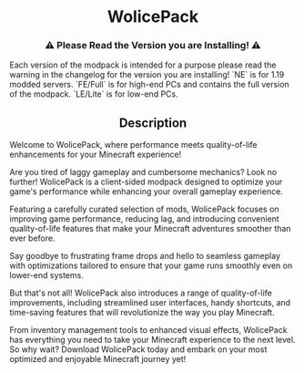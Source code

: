 <h1 align="center">WolicePack</h1>

<h3 align="center">⚠️ Please Read the Version you are Installing! ⚠️</h3>
Each version of the modpack is intended for a purpose please read the warning in the changelog for the version you are installing! `NE` is for 1.19 modded servers. `FE/Full` is for high-end PCs and contains the full version of the modpack. `LE/Lite` is for low-end PCs.

<h2 align="center">Description</h2>

Welcome to WolicePack, where performance meets quality-of-life enhancements for your Minecraft experience!

Are you tired of laggy gameplay and cumbersome mechanics? Look no further! WolicePack is a client-sided modpack designed to optimize your game's performance while enhancing your overall gameplay experience.

Featuring a carefully curated selection of mods, WolicePack focuses on improving game performance, reducing lag, and introducing convenient quality-of-life features that make your Minecraft adventures smoother than ever before.

Say goodbye to frustrating frame drops and hello to seamless gameplay with optimizations tailored to ensure that your game runs smoothly even on lower-end systems.

But that's not all! WolicePack also introduces a range of quality-of-life improvements, including streamlined user interfaces, handy shortcuts, and time-saving features that will revolutionize the way you play Minecraft.

From inventory management tools to enhanced visual effects, WolicePack has everything you need to take your Minecraft experience to the next level. So why wait? Download WolicePack today and embark on your most optimized and enjoyable Minecraft journey yet!
